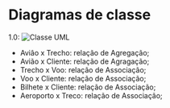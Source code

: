 # Diagramas de classe
1.0:
![Classe UML](https://github.com/user-attachments/assets/f87057d2-9cf9-4f0a-82c0-ae3529dd175c)

* Aviâo x Trecho: relação de Agregação;
* Avião x Cliente: relação de Agragação;
* Trecho x Voo: relação de Associação;
* Voo x Cliente: relação de Associação;
* Bilhete x Cliente: relação de Associação;
* Aeroporto x Treco: relação de Associação;
